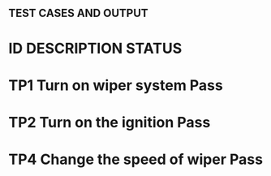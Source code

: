 ## TEST CASES AND OUTPUT
 
 
# ID           DESCRIPTION                 STATUS
# TP1          Turn on wiper system         Pass
# TP2          Turn on the ignition         Pass
# TP4          Change the speed of wiper    Pass
